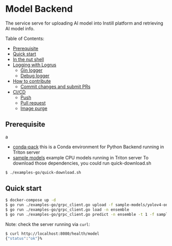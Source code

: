 # Model Backend <!-- omit in toc -->

The service serve for uploading AI model into Instill platform and retrieving AI model info.

Table of Contents:
- [Prerequisite](#prerequisite)
- [Quick start](#quick-start)
- [In the nut shell](#in-the-nut-shell)
- [Logging with Logrus](#logging-with-logrus)
  - [Gin logger](#gin-logger)
  - [Debug logger](#debug-logger)
- [How to contribute](#how-to-contribute)
  - [Commit changes and submit PRs](#commit-changes-and-submit-prs)
- [CI/CD](#cicd)
  - [Push](#push)
  - [Pull request](#pull-request)
  - [Image purge](#image-purge)

## Prerequisite
a 
- [conda-pack](https://artifacts.instill.tech/visual-data-preparation/conda-pack) this is a Conda environment for Python Backend running in Triton server 
- [sample models](https://artifacts.instill.tech/visual-data-preparation/sample-models/yolov4-onnx-cpu.zip) example CPU models running in Triton server
To download those dependencies, you could run quick-download.sh
```bash
$ ./examples-go/quick-download.sh
```

## Quick start

```bash
$ docker-compose up -d
$ go run ./examples-go/grpc_client.go upload -f sample-models/yolov4-onnx-cpu.zip # upload model file
$ go run ./examples-go/grpc_client.go load -n ensemble
$ go run ./examples-go/grpc_client.go predict -n ensemble -t 1 -f sample-models/dog.jpg # -t 0: classification model and 1: object detection model; yolov4 is detection model
```

Note: check the server running via `curl`:

```bash
$ curl http://localhost:8080/health/model
{"status":"ok"}%
```
